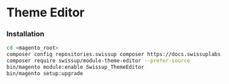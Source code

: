 # Theme Editor

### Installation

```bash
cd <magento_root>
composer config repositories.swissup composer https://docs.swissuplabs.com/packages/
composer require swissup/module-theme-editor --prefer-source
bin/magento module:enable Swissup_ThemeEditor
bin/magento setup:upgrade
```
